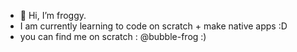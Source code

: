 - 👋 Hi, I’m froggy.
- I am currently learning to code on scratch + make native apps :D
- you can find me on scratch : @bubble-frog :)

<!---
bubble-frog/bubble-frog is a ✨ special ✨ repository because its `README.md` (this file) appears on your GitHub profile.
You can click the Preview link to take a look at your changes.
--->
